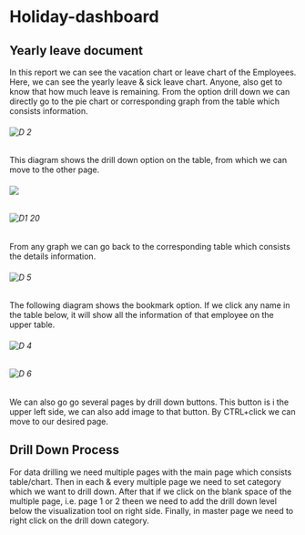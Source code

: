 # Holiday-dashboard
## Yearly leave document
In this report we can see the vacation chart or leave chart of the Employees. Here, we can see the yearly leave & sick leave chart. Anyone, also get to know that how much leave is remaining. 
From the option drill down we can directly go to the pie chart or corresponding graph from the table which consists information.
###### ![D 2](https://user-images.githubusercontent.com/80387652/110642416-e917b300-81aa-11eb-93df-99e7886a8bc6.png)
This diagram shows the drill down option on the table, from which we can move to the other page. 
###### ![](https://user-images.githubusercontent.com/80387652/110650489-7f9ba280-81b2-11eb-8fbf-b7a9f7fd0dd2.png)
###### ![D1 20](https://user-images.githubusercontent.com/80387652/110638156-1ca40e80-81a6-11eb-8d2d-52ada0e6cd3b.png)
From any graph we can go back to the corresponding table which consists the details information.
###### ![D 5](https://user-images.githubusercontent.com/80387652/110654334-f38b7a00-81b5-11eb-8f89-5bf5c4d59086.jpg)
The following diagram shows the bookmark option. If we click any name in the table below, it will show all the information of that employee on the upper table.
###### ![D 4](https://user-images.githubusercontent.com/80387652/110653412-22552080-81b5-11eb-8542-269e684bc23e.png)
###### ![D 6](https://user-images.githubusercontent.com/80387652/110655513-06527e80-81b7-11eb-9341-a402067fb09f.jpg)
We can also go go several pages by drill down buttons. This button is i  the upper left side, we can also add image to that button. By CTRL+click we can move to our desired page.
## Drill Down Process
For data drilling we need multiple pages with the main page which consists table/chart. Then in each & every multiple page we need to set category which we want to drill down. After that if we click on the blank space of the multiple page, i.e. page 1 or 2 theen we need to add the drill down level below the visualization tool on right side. Finally, in master page we need to right click on the drill down category. 
